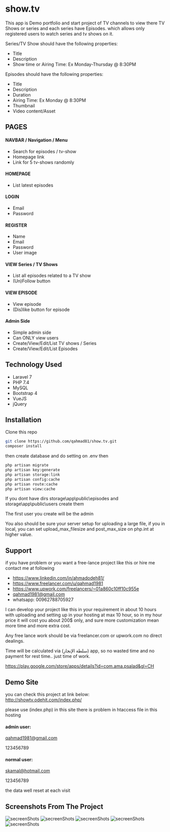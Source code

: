 # show.tv
This app is Demo portfolio and start project of TV channels to view there TV Shows or series and each series have Episodes. which allows only registered users to watch series and tv shows on it.

Series/TV Show should have the following properties:
- Title
- Description
- Show time or Airing Time: Ex Monday-Thursday @ 8:30PM

Episodes should have the following properties:
- Title 
- Description
- Duration
- Airing Time: Ex Monday @ 8:30PM
- Thumbnail
- Video content/Asset

## PAGES

#### NAVBAR / Navigation / Menu
- Search for episodes / tv-show
- Homepage link
- Link for 5 tv-shows randomly 

#### HOMEPAGE
- List latest episodes

#### LOGIN
- Email
- Password

#### REGISTER
- Name
- Email
- Password
- User image

#### VIEW Series / TV Shows
- List all episodes related to a TV show 
- (Un)Follow button

#### VIEW EPISODE 
- View episode
- (Dis)like button for episode

#### Admin Side
- Simple admin side
- Can ONLY view users
- Create/View/Edit/List TV shows / Series 
- Create/View/Edit/List Episodes

## Technology Used
-	Laravel 7
-	PHP 7.4
-	MySQL
-	Bootstrap 4
-	VueJS
-	jQuery

## Installation 
Clone this repo

```sh
git clone https://github.com/qahmad81/show.tv.git
composer install
```

then create database and do setting on .env then

```sh
php artisan migrate
php artisan key:generate
php artisan storage:link
php artisan config:cache
php artisan route:cache
php artisan view:cache
```
If you dont have dirs storage\app\public\episodes and storage\app\public\users create them

The first user you create will be the admin

You also should be sure your server setup for uploading a large file, if you in local, you can set upload_max_filesize and post_max_size on php.int at higher value.

## Support
if you have problem or you want a free-lance project like this or hire me contact me at following 
- https://www.linkedin.com/in/ahmadodeh81/
- https://www.freelancer.com/u/qahmad1981
- https://www.upwork.com/freelancers/~01a860c10ff10c955e
- qahmad1981@gmail.com
- whatsapp: 00962788705927

I can develop your project like this in your requirement in about 10 hours with uploading and setting up in your hosting at max 10 hour, so in my hour price it will cost you about 200$ only, and sure more customization mean more time and more extra cost.

Any free lance work should be via freelancer.com or upwork.com no direct dealings.

Time will be calculated via (سلطة الإنجاز) app, so no wasted time and no payment for rest time.. just time of work.

https://play.google.com/store/apps/details?id=com.ama.psalad&gl=CH

## Demo Site
you can check this project at link below:
http://showtv.odehit.com/index.php/

please use (index.php) in this site there is problem in htaccess file in this hosting
#### admin user:

qahmad1981@gmail.com

123456789


#### normal user:

skamal@hotmail.com

123456789

the data well reset at each visit

## Screenshots From The Project
![secreenShots](docs/home-page.png)
![secreenShots](docs/series.png)
![secreenShots](docs/episode.png)
![secreenShots](docs/episode-list.png)
![secreenShots](docs/add-episode.png)
